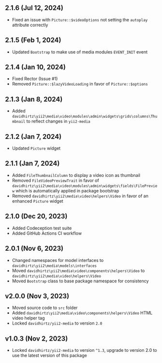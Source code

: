 ## 2.1.6 (Jul 12, 2024)

- Fixed an issue with `Picture::$videoOptions` not setting the `autoplay` attribute correctly

## 2.1.5 (Feb 1, 2024)

- Updated `Bootstrap` to make use of media modules `EVENT_INIT` event 

## 2.1.4 (Jan 10, 2024)

- Fixed Rector (Issue #1)
- Removed `Picture::$lazyVideoLoading` in favor of `Picture::$options`

## 2.1.3 (Jan 8, 2024)

- Added `davidhirtz\yii2\media\video\modules\admin\widgets\grids\columns\Thumbnail` to reflect changes in `yii2-media`

## 2.1.2 (Jan 7, 2024)

- Updated `Picture` widget

## 2.1.1 (Jan 7, 2024)

- Added `FileThumbnailColumn` to display a video icon as thumbnail
- Removed `FileVideoPreviewTrait` in favor of `davidhirtz\yii2\media\video\modules\admin\widgets\fields\FilePreview`
  which is automatically applied in package bootstrap
- Removed `davidhirtz\yii2\media\video\helpers\Video` in favor of an enhanced `Picture` widget

## 2.1.0 (Dec 20, 2023)

- Added Codeception test suite
- Added GitHub Actions CI workflow

## 2.0.1 (Nov 6, 2023)

- Changed namespaces for model interfaces to `davidhirtz\yii2\media\models\interfaces`
- Moved `davidhirtz\yii2\media\video\components\helpers\Video` to `davidhirtz\yii2\media\video\helpers\Video`
- Moved `Bootstrap` class to base package namespace for consistency

## v2.0.0 (Nov 3, 2023)

- Moved source code to `src` folder
- Added `davidhirtz\yii2\media\video\components\helpers\Video` HTML video helper tag
- Locked `davidhirtz/yii2-media` to version `2.0`

## v1.0.3 (Nov 2, 2023)

- Locked `davidhirtz/yii2-media` to version `^1.3`, upgrade to version 2.0 to use the latest version of this package